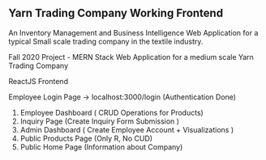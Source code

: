 ## Yarn Trading Company Working Frontend

An Inventory Management and Business Intelligence Web Application for a typical Small scale trading company in the textile industry.

Fall 2020 Project - MERN Stack Web Application for a medium scale Yarn Trading Company

ReactJS Frontend

Employee Login Page -> localhost:3000/login (Authentication Done)

1. Employee Dashboard ( CRUD Operations for Products)
2. Inquiry Page (Create Inquiry Form Submission )
3. Admin Dashboard ( Create Employee Account + Visualizations )
4. Public Products Page (Only R, No CUD)
5. Public Home Page (Information about Company)